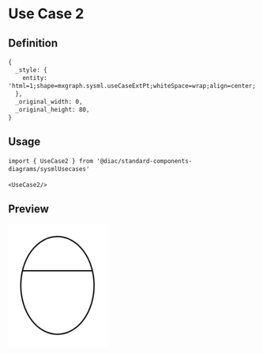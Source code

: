 # Use Case 2

## Definition

```
{
  _style: { 
    entity: 'html=1;shape=mxgraph.sysml.useCaseExtPt;whiteSpace=wrap;align=center;',
  },
  _original_width: 0,
  _original_height: 80,
}
```

## Usage

```
import { UseCase2 } from '@diac/standard-components-diagrams/sysmlUsecases'

<UseCase2/>
```

## Preview

<img src="./use-case-2.png" width="200"/>
